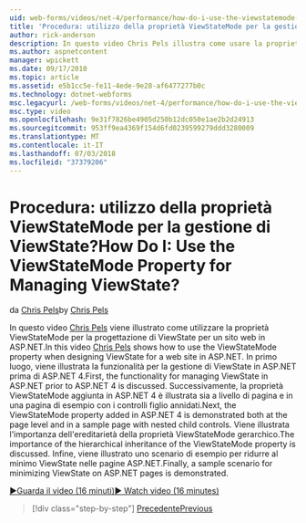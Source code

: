 ```yaml
---
uid: web-forms/videos/net-4/performance/how-do-i-use-the-viewstatemode-property-for-managing-viewstate
title: 'Procedura: utilizzo della proprietà ViewStateMode per la gestione di ViewState? | Microsoft Docs'
author: rick-anderson
description: In questo video Chris Pels illustra come usare la proprietà ViewStateMode per la progettazione di ViewState per un sito web in ASP.NET.
ms.author: aspnetcontent
manager: wpickett
ms.date: 09/17/2010
ms.topic: article
ms.assetid: e5b1cc5e-fe11-4ede-9e28-af6477277b0c
ms.technology: dotnet-webforms
msc.legacyurl: /web-forms/videos/net-4/performance/how-do-i-use-the-viewstatemode-property-for-managing-viewstate
msc.type: video
ms.openlocfilehash: 9e31f7826be4905d250b12dc050e1ae2b2d24913
ms.sourcegitcommit: 953ff9ea4369f154d6fd0239599279ddd3280009
ms.translationtype: MT
ms.contentlocale: it-IT
ms.lasthandoff: 07/03/2018
ms.locfileid: "37379206"
---
```

<a name="how-do-i-use-the-viewstatemode-property-for-managing-viewstate"></a><span data-ttu-id="d5b7e-104">Procedura: utilizzo della proprietà ViewStateMode per la gestione di ViewState?</span><span class="sxs-lookup"><span data-stu-id="d5b7e-104">How Do I: Use the ViewStateMode Property for Managing ViewState?</span></span>
====================
<span data-ttu-id="d5b7e-105">da [Chris Pels](https://twitter.com/chrispels)</span><span class="sxs-lookup"><span data-stu-id="d5b7e-105">by [Chris Pels](https://twitter.com/chrispels)</span></span>

<span data-ttu-id="d5b7e-106">In questo video [Chris Pels](http://www.idevtech.com) viene illustrato come utilizzare la proprietà ViewStateMode per la progettazione di ViewState per un sito web in ASP.NET.</span><span class="sxs-lookup"><span data-stu-id="d5b7e-106">In this video [Chris Pels](http://www.idevtech.com) shows how to use the ViewStateMode property when designing ViewState for a web site in ASP.NET.</span></span> <span data-ttu-id="d5b7e-107">In primo luogo, viene illustrata la funzionalità per la gestione di ViewState in ASP.NET prima di ASP.NET 4.</span><span class="sxs-lookup"><span data-stu-id="d5b7e-107">First, the functionality for managing ViewState in ASP.NET prior to ASP.NET 4 is discussed.</span></span> <span data-ttu-id="d5b7e-108">Successivamente, la proprietà ViewStateMode aggiunta in ASP.NET 4 è illustrata sia a livello di pagina e in una pagina di esempio con i controlli figlio annidati.</span><span class="sxs-lookup"><span data-stu-id="d5b7e-108">Next, the ViewStateMode property added in ASP.NET 4 is demonstrated both at the page level and in a sample page with nested child controls.</span></span> <span data-ttu-id="d5b7e-109">Viene illustrata l'importanza dell'ereditarietà della proprietà ViewStateMode gerarchico.</span><span class="sxs-lookup"><span data-stu-id="d5b7e-109">The importance of the hierarchical inheritance of the ViewStateMode property is discussed.</span></span> <span data-ttu-id="d5b7e-110">Infine, viene illustrato uno scenario di esempio per ridurre al minimo ViewState nelle pagine ASP.NET.</span><span class="sxs-lookup"><span data-stu-id="d5b7e-110">Finally, a sample scenario for minimizing ViewState on ASP.NET pages is demonstrated.</span></span>

[<span data-ttu-id="d5b7e-111">&#9654;Guarda il video (16 minuti)</span><span class="sxs-lookup"><span data-stu-id="d5b7e-111">&#9654; Watch video (16 minutes)</span></span>](https://channel9.msdn.com/Blogs/ASP-NET-Site-Videos/how-do-i-use-the-viewstatemode-property-for-managing-viewstate)

> [!div class="step-by-step"]
> [<span data-ttu-id="d5b7e-112">Precedente</span><span class="sxs-lookup"><span data-stu-id="d5b7e-112">Previous</span></span>](aspnet-4-quick-hit-easy-state-compression.md)
